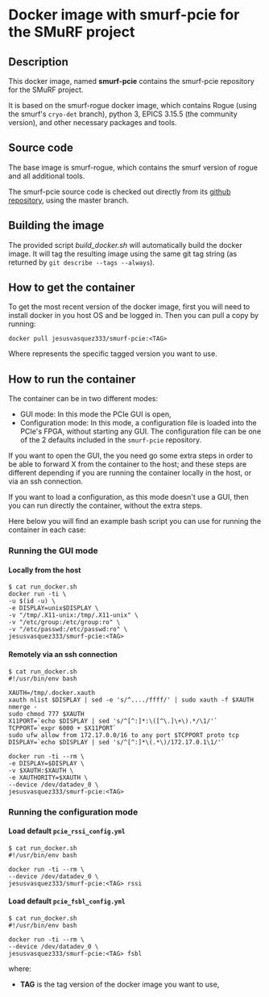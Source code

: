 # Docker image with smurf-pcie for the SMuRF project

## Description

This docker image, named **smurf-pcie** contains the smurf-pcie repository for the SMuRF project.

It is based on the smurf-rogue docker image, which contains Rogue (using the smurf's `cryo-det` branch), python 3, EPICS 3.15.5 (the community version), and other necessary packages and tools.

## Source code

The base image is smurf-rogue, which contains the smurf version of rogue and all additional tools.

The smurf-pcie source code is checked out directly from its [github repository](https://github.com/slaclab/smurf-pcie), using the master branch.

## Building the image

The provided script *build_docker.sh* will automatically build the docker image. It will tag the resulting image using the same git tag string (as returned by `git describe --tags --always`).

## How to get the container

To get the most recent version of the docker image, first you will need to install docker in you host OS and be logged in. Then you can pull a copy by running:

```
docker pull jesusvasquez333/smurf-pcie:<TAG>
```

Where **<TAG>** represents the specific tagged version you want to use.

## How to run the container

The container can be in two different modes:
- GUI mode: In this mode the PCIe GUI is open,
- Configuration mode: In this mode, a configuration file is loaded into the PCIe's FPGA, without starting any GUI. The configuration file can be one of the 2 defaults included in the `smurf-pcie` repository.


If you want to open the GUI, the you need go some extra steps in order to be able to forward X from the container to the host; and these steps are different depending if you are running the container locally in the host, or via an ssh connection.

If you want to load a configuration, as this mode doesn't use a GUI, then you can run directly the container, without the extra steps.

Here below you will find an example bash script you can use for running the container in each case:

### Running the GUI mode

#### Locally from the host

```
$ cat run_docker.sh
docker run -ti \
-u $(id -u) \
-e DISPLAY=unix$DISPLAY \
-v "/tmp/.X11-unix:/tmp/.X11-unix" \
-v "/etc/group:/etc/group:ro" \
-v "/etc/passwd:/etc/passwd:ro" \
jesusvasquez333/smurf-pcie:<TAG>
```

#### Remotely via an ssh connection

```
$ cat run_docker.sh
#!/usr/bin/env bash

XAUTH=/tmp/.docker.xauth
xauth nlist $DISPLAY | sed -e 's/^..../ffff/' | sudo xauth -f $XAUTH nmerge -
sudo chmod 777 $XAUTH
X11PORT=`echo $DISPLAY | sed 's/^[^:]*:\([^\.]\+\).*/\1/'`
TCPPORT=`expr 6000 + $X11PORT`
sudo ufw allow from 172.17.0.0/16 to any port $TCPPORT proto tcp
DISPLAY=`echo $DISPLAY | sed 's/^[^:]*\(.*\)/172.17.0.1\1/'`

docker run -ti --rm \
-e DISPLAY=$DISPLAY \
-v $XAUTH:$XAUTH \
-e XAUTHORITY=$XAUTH \
--device /dev/datadev_0 \
jesusvasquez333/smurf-pcie:<TAG>
```

### Running the configuration mode

#### Load default `pcie_rssi_config.yml`

```
$ cat run_docker.sh
#!/usr/bin/env bash

docker run -ti --rm \
--device /dev/datadev_0 \
jesusvasquez333/smurf-pcie:<TAG> rssi
```

#### Load default `pcie_fsbl_config.yml`

```
$ cat run_docker.sh
#!/usr/bin/env bash

docker run -ti --rm \
--device /dev/datadev_0 \
jesusvasquez333/smurf-pcie:<TAG> fsbl
```

where:
- **TAG** is the tag version of the docker image you want to use,
